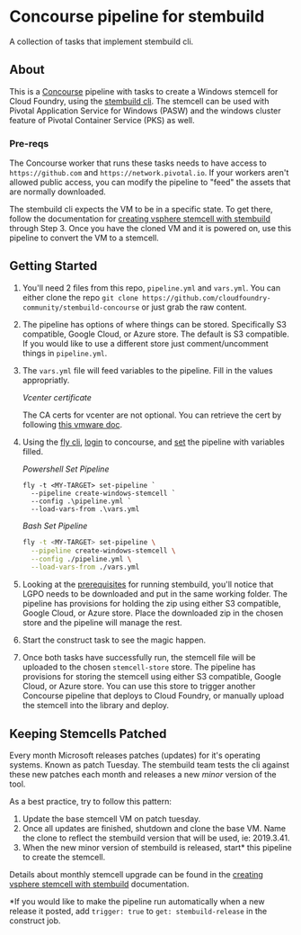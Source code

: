 # Concourse pipeline for stembuild
A collection of tasks that implement stembuild cli.

## About
This is a [Concourse](https://concourse-ci.org) pipeline with tasks to create a Windows stemcell for Cloud Foundry, using the [stembuild cli](https://github.com/cloudfoundry-incubator/stembuild/). The stemcell can be used with Pivotal Application Service for Windows (PASW) and the windows cluster feature of Pivotal Container Service (PKS) as well.

### Pre-reqs
The Concourse worker that runs these tasks needs to have access to `https://github.com` and `https://network.pivotal.io`. If your workers aren't allowed public access, you can modify the pipeline to "feed" the assets that are normally downloaded.

The stembuild cli expects the VM to be in a specific state. To get there, follow the documentation for [creating vsphere stemcell with stembuild](https://docs.pivotal.io/pivotalcf/2-6/windows/create-vsphere-stemcell-automatically.html) through Step 3. Once you have the cloned VM and it is powered on, use this pipeline to convert the VM to a stemcell.

## Getting Started
1. You'll need 2 files from this repo, `pipeline.yml` and `vars.yml`. You can either clone the repo `git clone https://github.com/cloudfoundry-community/stembuild-concourse` or just grab the raw content.

1. The pipeline has options of where things can be stored. Specifically S3 compatible, Google Cloud, or Azure store. The default is S3 compatible. If you would like to use a different store just comment/uncomment things in `pipeline.yml`.

1. The `vars.yml` file will feed variables to the pipeline. Fill in the values appropriatly.
  
    *Vcenter certificate*
    
    The CA certs for vcenter are not optional. You can retrieve the cert by following [this vmware doc](https://pubs.vmware.com/vsphere-6-5/index.jsp?topic=%2Fcom.vmware.vcli.getstart.doc%2FGUID-9AF8E0A7-1A64-4839-AB97-2F18D8ECB9FE.html). 

1. Using the [fly cli](https://concourse-ci.org/fly.html), [login](https://concourse-ci.org/fly.html#fly-login) to concourse, and [set](https://concourse-ci.org/setting-pipelines.html#fly-set-pipeline) the pipeline with variables filled.

    *Powershell Set Pipeline*
    ```
    fly -t <MY-TARGET> set-pipeline `
      --pipeline create-windows-stemcell `
      --config .\pipeline.yml `
      --load-vars-from .\vars.yml
    ```

    *Bash Set Pipeline*
    ```bash
    fly -t <MY-TARGET> set-pipeline \
      --pipeline create-windows-stemcell \
      --config ./pipeline.yml \
      --load-vars-from ./vars.yml
    ```

1. Looking at the [prerequisites](https://docs.pivotal.io/pivotalcf/2-6/windows/create-vsphere-stemcell-automatically.html#prerequisites) for running stembuild, you'll notice that LGPO needs to be downloaded and put in the same working folder. The pipeline has provisions for holding the zip using either S3 compatible, Google Cloud, or Azure store. Place the downloaded zip in the chosen store and the pipeline will manage the rest.

1. Start the construct task to see the magic happen.

1. Once both tasks have successfully run, the stemcell file will be uploaded to the chosen `stemcell-store` store. The pipeline has provisions for storing the stemcell using either S3 compatible, Google Cloud, or Azure store. You can use this store to trigger another Concourse pipeline that deploys to Cloud Foundry, or manually upload the stemcell into the library and deploy.

## Keeping Stemcells Patched
Every month Microsoft releases patches (updates) for it's operating systems. Known as patch Tuesday. The stembuild team tests the cli against these new patches each month and releases a new *minor* version of the tool.

As a best practice, try to follow this pattern:
1. Update the base stemcell VM on patch tuesday.
1. Once all updates are finished, shutdown and clone the base VM. Name the clone to reflect the stembuild version that will be used, ie: 2019.3.41.
1. When the new minor version of stembuild is released, start* this pipeline to create the stemcell.

Details about monthly stemcell upgrade can be found in the [creating vsphere stemcell with stembuild](https://docs.pivotal.io/pivotalcf/2-6/windows/create-vsphere-stemcell-automatically.html#upgrade-stemcell) documentation.

*If you would like to make the pipeline run automatically when a new release it posted, add `trigger: true` to `get: stembuild-release` in the construct job.
